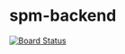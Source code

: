 # spm-backend

[![Board Status](https://dev.azure.com/SLIIT-Y3S1/d52aed57-f0cf-47a2-8940-e17c72afd536/21bd8aa0-1a0b-4261-a8a2-f8998ded5e76/_apis/work/boardbadge/da265296-5379-467f-9d0c-c9176264f565)](https://dev.azure.com/SLIIT-Y3S1/d52aed57-f0cf-47a2-8940-e17c72afd536/_boards/board/t/21bd8aa0-1a0b-4261-a8a2-f8998ded5e76/Microsoft.RequirementCategory/)
